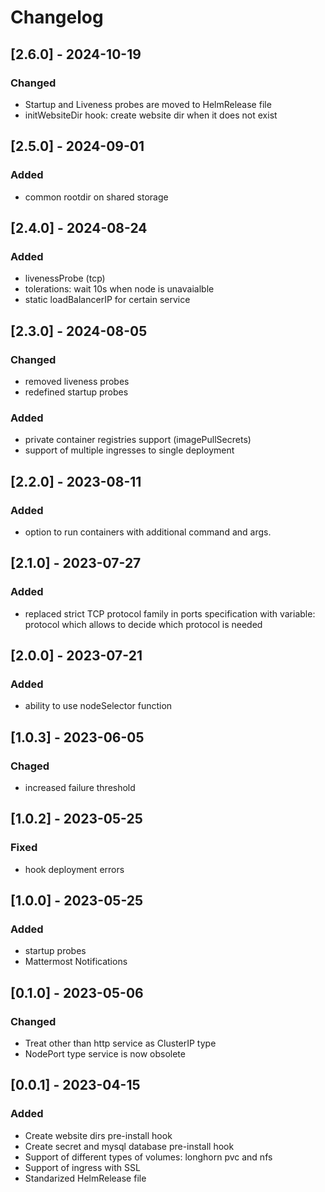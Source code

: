 # Changelog

## [2.6.0] - 2024-10-19

### Changed

- Startup and Liveness probes are moved to HelmRelease file
- initWebsiteDir hook: create website dir when it does not exist

## [2.5.0] - 2024-09-01

### Added

- common rootdir on shared storage

## [2.4.0] - 2024-08-24

### Added

- livenessProbe (tcp)
- tolerations: wait 10s when node is unavaialble
- static loadBalancerIP for certain service

## [2.3.0] - 2024-08-05

### Changed

- removed liveness probes
- redefined startup probes

### Added

- private container registries support (imagePullSecrets)
- support of multiple ingresses to single deployment

## [2.2.0] - 2023-08-11

### Added

- option to run containers with additional command and args.

## [2.1.0] - 2023-07-27

### Added

- replaced strict TCP protocol family in ports specification with variable: protocol which allows to decide which protocol is needed

## [2.0.0] - 2023-07-21

### Added

- ability to use nodeSelector function

## [1.0.3] - 2023-06-05

### Chaged

- increased failure threshold

## [1.0.2] - 2023-05-25

### Fixed

- hook deployment errors

## [1.0.0] - 2023-05-25

### Added

- startup probes
- Mattermost Notifications

## [0.1.0] - 2023-05-06

### Changed

- Treat other than http service as ClusterIP type
- NodePort type service is now obsolete

## [0.0.1] - 2023-04-15

### Added

- Create website dirs pre-install hook
- Create secret and mysql database pre-install hook
- Support of different types of volumes: longhorn pvc and nfs
- Support of ingress with SSL
- Standarized HelmRelease file
